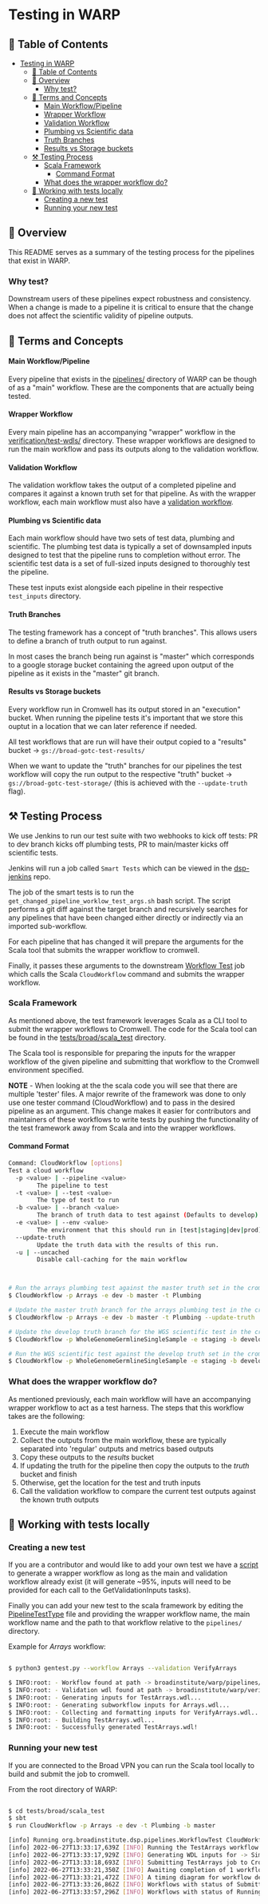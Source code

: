 # Testing in WARP

## :book: Table of Contents

- [Testing in WARP](#testing-in-warp)
  - [:book: Table of Contents](#book-table-of-contents)
  - [:dna: Overview](#dna-overview)
    - [Why test?](#why-test)
  - [:page_with_curl: Terms and Concepts](#page_with_curl-terms-and-concepts)
      - [Main Workflow/Pipeline](#main-workflowpipeline)
      - [Wrapper Workflow](#wrapper-workflow)
      - [Validation Workflow](#validation-workflow)
      - [Plumbing vs Scientific data](#plumbing-vs-scientific-data)
      - [Truth Branches](#truth-branches)
      - [Results vs Storage buckets](#results-vs-storage-buckets)
  - [:hammer_and_pick: Testing Process](#hammer_and_pick-testing-process)
    - [Scala Framework](#scala-framework)
      - [Command Format](#command-format)
    - [What does the wrapper workflow do?](#what-does-the-wrapper-workflow-do)
  - [:mag_right: Working with tests locally](#mag_right-working-with-tests-locally)
    - [Creating a new test](#creating-a-new-test)
    - [Running your new test](#running-your-new-test)

## :dna: Overview 

This README serves as a summary of the testing process for the pipelines that exist in WARP.

### Why test?

Downstream users of these pipelines expect robustness and consistency. When a change is made to a pipeline it is critical to ensure that the change does not affect the scientific validity of pipeline outputs.

## :page_with_curl: Terms and Concepts

#### Main Workflow/Pipeline

Every pipeline that exists in the [pipelines/](../pipelines/) directory of WARP can be though of as a "main" workflow. These are the components that are actually being tested. 

#### Wrapper Workflow

Every main pipeline has an accompanying "wrapper" workflow in the [verification/test-wdls/](../verification/test-wdls/) directory. These wrapper workflows are designed to run the main workflow and pass its outputs along to the validation workflow.

#### Validation Workflow

The validation workflow takes the output of a completed pipeline and compares it against a known truth set for that pipeline. As with the wrapper workflow, each main workflow must also have a [validation workflow](../verification/).

#### Plumbing vs Scientific data

Each main workflow should have two sets of test data, plumbing and scientific. The plumbing test data is typically a set of downsampled inputs designed to test that the pipeline runs to completion without error. The scientific test data is a set of full-sized inputs designed to thoroughly test the pipeline.

These test inputs exist alongside each pipeline in their respective `test_inputs` directory.

#### Truth Branches

The testing framework has a concept of "truth branches". This allows users to define a branch of truth output to run against.

In most cases the branch being run against is "master" which corresponds to a google storage bucket containing the agreed upon output of the pipeline as it exists in the "master" git branch.

#### Results vs Storage buckets

Every workflow run in Cromwell has its output stored in an "execution" bucket. When running the pipeline tests it's important that we store this ouptut in a location that we can later reference if needed.

All test workflows that are run will have their output copied to a "results" bucket -> `gs://broad-gotc-test-results/`

When we want to update the "truth" branches for our pipelines the test workflow will copy the run output to the respective "truth" bucket -> `gs://broad-gotc-test-storage/` (this is achieved with the `--update-truth` flag).

## :hammer_and_pick: Testing Process

We use Jenkins to run our test suite with two webhooks to kick off tests: PR to dev branch kicks off plumbing tests, PR to main/master kicks off scientific tests.

Jenkins will run a job called `Smart Tests` which can be viewed in the [dsp-jenkins](https://github.com/broadinstitute/dsp-jenkins/blob/master/jobs/gotc-jenkins/WarpSmartTestJob.groovy) repo.

The job of the smart tests is to run the `get_changed_pipeline_worklow_test_args.sh` bash script. The script performs a git diff against the target branch and recursively searches for any pipelines that have been changed either directly or indirectly via an imported sub-workflow.

For each pipeline that has changed it will prepare the arguments for the Scala tool that submits the wrapper workflow to cromwell.

Finally, it passes these arguments to the downstream [Workflow Test](https://github.com/broadinstitute/dsp-jenkins/blob/master/jobs/gotc-jenkins/WarpWorkflowTestsJob.groovy) job which calls the Scala `CloudWorkflow` command and submits the wrapper workflow.

### Scala Framework

As mentioned above, the test framework leverages Scala as a CLI tool to submit the wrapper workflows to Cromwell. The code for the Scala tool can be found in the [tests/broad/scala_test](../tests/broad/scala_test/) directory.

The Scala tool is responsible for preparing the inputs for the wrapper workflow of the given pipeline and submitting that workflow to the Cromwell environment specified.

**NOTE** - When looking at the the scala code you will see that there are multiple 'tester' files. A major rewrite of the framework was done to only use one tester command (CloudWorkflow) and to pass in the desired pipeline as an argument. This change makes it easier for contributors and maintainers of these workflows to write tests by pushing the functionality of the test framework away from Scala and into the wrapper workflows.

#### Command Format

```bash
Command: CloudWorkflow [options]
Test a cloud workflow
  -p <value> | --pipeline <value>
        The pipeline to test
  -t <value> | --test <value>
        The type of test to run
  -b <value> | --branch <value>
        The branch of truth data to test against (Defaults to develop)
  -e <value> | --env <value>
        The environment that this should run in [test|staging|dev|prod]
  --update-truth
        Update the truth data with the results of this run.
  -u | --uncached
        Disable call-caching for the main workflow



# Run the arrays plumbing test against the master truth set in the cromwell dev environment
$ CloudWorkflow -p Arrays -e dev -b master -t Plumbing

# Update the master truth branch for the arrays plumbing test in the cromwell dev environment
$ CloudWorkflow -p Arrays -e dev -b master -t Plumbing --update-truth

# Update the develop truth branch for the WGS scientific test in the cromwell staging environment
$ CloudWorkflow -p WholeGenomeGermlineSingleSample -e staging -b develop -t Scientific --update-truth

# Run the WGS scientific test against the develop truth set in the cromwell staging environment
$ CloudWorkflow -p WholeGenomeGermlineSingleSample -e staging -b develop -t Scientific 
```

### What does the wrapper workflow do?

As mentioned previously, each main workflow will have an accompanying wrapper workflow to act as a test harness. The steps that this workflow takes are the following:

1. Execute the main workflow
2. Collect the outputs from the main workflow, these are typically separated into 'regular' outputs and metrics based outputs
3. Copy these outputs to the *results* bucket
4. If updating the truth for the pipeline then copy the outputs to the *truth* bucket and finish
5. Otherwise, get the location for the test and truth inputs
6. Call the validation workflow to compare the current test outputs against the known truth outputs

## :mag_right: Working with tests locally

### Creating a new test

If you are a contributor and would like to add your own test we have a [script](../verification/test-wdls/scripts/) to generate a wrapper workflow as long as the main and validation workflow already exist (it will generate ~95%, inputs will need to be provided for each call to the GetValidationInputs tasks).

Finally you can add your new test to the scala framework by editing the [PipelineTestType](../tests/broad/scala_test/src/main/scala/org/broadinstitute/dsp/pipelines/commandline/PipelineTestType.scala) file and providing the wrapper workflow name, the main workflow name and the path to that workflow relative to the `pipelines/` directory.

Example for *Arrays* workflow:

```bash

$ python3 gentest.py --workflow Arrays --validation VerifyArrays

$ INFO:root: - Workflow found at path -> broadinstitute/warp/pipelines/wdl/arrays/single_sample/Arrays.wdl
$ INFO:root: - Validation wdl found at path -> broadinstitute/warp/verification/VerifyArrays.wdl
$ INFO:root: - Generating inputs for TestArrays.wdl...
$ INFO:root: - Generating subworkflow inputs for Arrays.wdl...
$ INFO:root: - Collecting and formatting inputs for VerifyArrays.wdl...
$ INFO:root: - Building TestArrays.wdl...
$ INFO:root: - Successfully generated TestArrays.wdl!
```

### Running your new test

If you are connected to the Broad VPN you can run the Scala tool locally to build and submit the job to cromwell.

From the root directory of WARP:

```bash

$ cd tests/broad/scala_test
$ sbt
$ run CloudWorkflow -p Arrays -e dev -t Plumbing -b master

[info] Running org.broadinstitute.dsp.pipelines.WorkflowTest CloudWorkflow -p Arrays -e dev -t Plumbing -b master
[info] 2022-06-27T13:33:17,639Z [INFO] Running the TestArrays workflow using Plumbing data
[info] 2022-06-27T13:33:17,929Z [INFO] Generating WDL inputs for -> SimpleInput.json
[info] 2022-06-27T13:33:18,693Z [INFO] Submitting TestArrays job to Cromwell
[info] 2022-06-27T13:33:21,350Z [INFO] Awaiting completion of 1 workflows
[info] 2022-06-27T13:33:21,472Z [INFO] A timing diagram for workflow dev_SimpleInput will be available at https://cromwell.gotc-dev.broadinstitute.org/api/workflows/1/7d3a91d1-3364-4921-965b-b40bc6842155/timing
[info] 2022-06-27T13:33:26,862Z [INFO] Workflows with status of Submitted: [7d3a91d1-3364-4921-965b-b40bc6842155]
[info] 2022-06-27T13:33:57,296Z [INFO] Workflows with status of Running: [7d3a91d1-3364-4921-965b-b40bc6842155]
```